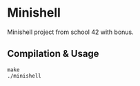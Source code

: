 # Minishell
Minishell project from school 42 with bonus.
## Compilation & Usage
```
make
./minishell
```
